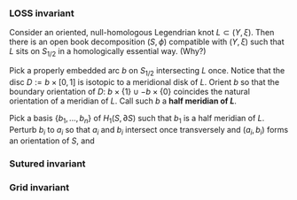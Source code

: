 ### LOSS invariant
Consider an oriented, null-homologous Legendrian knot $L \subset (Y,\xi)$. Then there is an open book decomposition  $(S,\phi)$ compatible with $(Y,\xi)$ such that $L$ sits on $S_{1/2}$ in a homologically essential way. (Why?)

Pick a properly embedded arc $b$ on $S_{1/2}$ intersecting $L$ once. Notice that the disc $D := b \times [0,1]$ is isotopic to a meridional disk of $L$. Orient $b$ so that the boundary orientation of $D$: $b \times \{1\} \cup -b \times \{0\}$ coincides the natural orientation of a meridian of $L$.  Call such $b$ a **half meridian of $L$**.

Pick a basis $\{b_1,...,b_n\}$ of $H_1(S, \partial S)$ such that $b_1$ is a half meridian of $L$. Perturb $b_i$ to $a_i$ so that $a_i$ and $b_i$ intersect once transversely and $(a_i,b_i)$ forms an orientation of $S$, and  

### Sutured invariant

### Grid invariant

<!--stackedit_data:
eyJoaXN0b3J5IjpbLTkwNDU2MjU2OCwtNDkyNjUxMTkxLDExOT
g4MzcwNTUsMjAyMzQwMDg2OCwtMjEyNTkwODUxMiw3NzI4NTM1
ODQsMTM2ODQwMzQzMiwtMTg4MTgzNzEyOSwxNDM2ODU4NzU0LD
czNjk5Mjg0NF19
-->